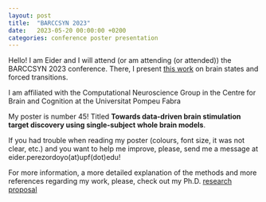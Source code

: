 ```yaml
---
layout: post
title:  "BARCCSYN 2023"
date:   2023-05-20 00:00:00 +0200
categories: conference poster presentation
---
```


Hello! I am Eider and I will attend (or am attending (or attended)) the BARCCSYN 2023 conference. There, I present [this work](~/resources/BARCCSYN2023_poster.pdf) on brain states and forced transitions.

I am affiliated with the Computational Neuroscience Group in the Centre for Brain and Cognition at the Universitat Pompeu Fabra

My poster is number 45! Titled **Towards data-driven brain stimulation target discovery using single-subject whole brain models**.

If you had trouble when reading my poster (colours, font size, it was not clear, etc.) and you want to help me improve, please, send me a message at eider.perezordoyo(at)upf(dot)edu!

For more information, a more detailed explanation of the methods and more references regarding my work, please, check out my Ph.D. [research proposal](~/resources/Research_proposal.pdf)

